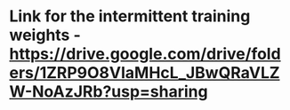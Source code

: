 # Link for the intermittent training weights - https://drive.google.com/drive/folders/1ZRP9O8VIaMHcL_JBwQRaVLZW-NoAzJRb?usp=sharing